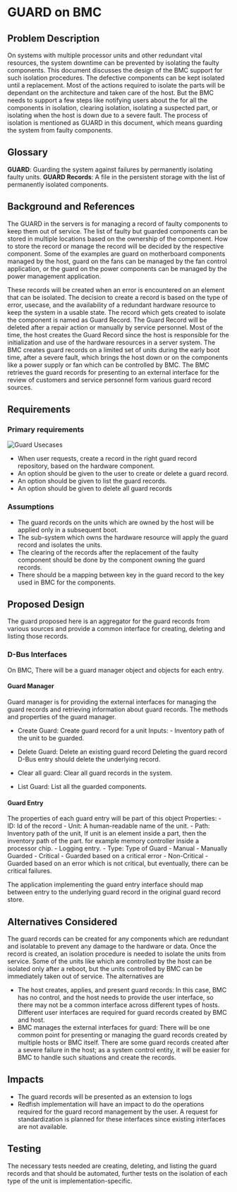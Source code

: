 # GUARD on BMC

## Problem Description
On systems with multiple processor units and other redundant vital resources,
the system downtime can be prevented by isolating the faulty components. This
document discusses the design of the BMC support for such isolation procedures.
The defective components can be kept isolated until a replacement. Most of the
actions required to isolate the parts will be dependant on the architecture and
taken care of the host. But the BMC needs to support a few steps like notifying
users about the for all the components in isolation, clearing isolation,
isolating a suspected part, or isolating when the host is down due to a severe
fault. The process of isolation is mentioned as GUARD in this document, which
means guarding the system from faulty components.

## Glossary
**GUARD**: Guarding the system against failures by permanently isolating faulty
units.
**GUARD Records**: A file in the persistent storage with the list of
permanently isolated components.


## Background and References

The GUARD in the servers is for managing a record of faulty components to keep
them out of service. The list of faulty but guarded components can be stored in
multiple locations based on the ownership of the component. How to store the
record or manage the record will be decided by the respective component.
Some of the examples are guard on motherboard components managed by
the host, guard on the fans can be managed by the fan control application, or
the guard on the power components can be managed by the power
management application.

These records will be created when an error is encountered on an element
that can be isolated. The decision to create a record is based on the type of
error, usecase, and the availability of a redundant hardware resource to keep
the system in a usable state. The record which gets created to isolate the
component is named as Guard Record. The Guard Record will be deleted after
a repair action or manually by service personnel. Most of the time, the host
creates the Guard Record since the host is responsible for the initialization
and use of the hardware resources in a server system. The BMC creates guard
records on a limited set of units during the early boot time, after a severe
fault, which brings the host down or on the components like a power supply or
fan which can be controlled by BMC. The BMC retrieves the guard records for
presenting to an external interface for the review of customers and service
personnel form various guard record sources.

## Requirements
### Primary requirements
![Guard Usecases](https://user-images.githubusercontent.com/16666879/70852658-0edfda80-1eca-11ea-9d70-c81a690c78f2.jpeg)
- When user requests, create a record in the right guard record repository,
  based on the hardware component.
- An option should be given to the user to create or delete a guard record.
- An option should be given to list the guard records.
- An option should be given to delete all guard records
### Assumptions
- The guard records on the units which are owned by the host will be applied
  only in a subsequent boot.
- The sub-system which owns the hardware resource will apply the guard record
  and isolates the units.
-  The clearing of the records after the replacement of the faulty component
   should be done by the component owning the guard records.
- There should be a mapping between key in the guard record to the key used in
  BMC for the components.

## Proposed Design
The guard proposed here is an aggregator for the guard records from various
sources and provide a common interface for creating, deleting and listing those
records.

### D-Bus Interfaces
On BMC, There will be a guard manager object and objects for each entry.
#### Guard Manager
Guard manager is for providing the external interfaces for managing the guard
records and retrieving information about guard records.
The methods and properties of the guard manager.
- Create Guard: Create guard record for a unit
       Inputs:
           - Inventory path of the unit to be guarded.

- Delete Guard: Delete an existing guard record
       Deleting the guard record D-Bus entry should delete the underlying
       record.
       
- Clear all guard: Clear all guard records in the system.

- List Guard:  List all the guarded components.

#### Guard Entry
The properties of each guard entry will be part of this object
Properties:
        - ID: Id of the record
        - Unit: A human-readable name of the unit.
        - Path: Inventory path of the unit, If unit is an element
                inside a part, then the inventory path of the part.
                for example memory controller inside a processor chip.
        - Logging entry.
        - Type: Type of Guard
                - Manual - Manually Guarded
                - Critical  - Guarded based on a critical error
                - Non-Critical - Guarded based on an error which is not
                  critical, but eventually, there can be critical failures.

The application implementing the guard entry interface should map between entry
to the underlying guard record in the original guard record store.
## Alternatives Considered

The guard records can be created for any components which are redundant and
isolatable to prevent any damage to the hardware or data. Once the record is
created, an isolation procedure is needed to isolate the units from service.
Some of the units like which are controlled by the host can be isolated only
after a reboot, but the units controlled by BMC can be immediately taken out of
service. The alternatives are
- The host creates, applies, and present guard records: In this case,
  BMC has no control, and the host needs to provide the user interface,
  so there may not be a common interface across different types of hosts.
  Different user interfaces are required for guard records created by
  BMC and host.
- BMC manages the external interfaces for guard: There will be one common
  point for presenting or managing the guard records created by multiple hosts
  or BMC itself. There are some guard records created after a severe failure
  in the host; as a system control entity, it will be easier for BMC
  to handle such situations and create the records.


## Impacts
- The guard records will be presented as an extension to logs
- Redfish implementation will have an impact to do the operations required
  for the guard record management by the user. A request for standardization is
  planned for these interfaces since existing interfaces are not available.

## Testing
The necessary tests needed are creating, deleting, and listing the guard
records and that should be automated, further tests on the isolation of each
type of the unit is implementation-specific.
